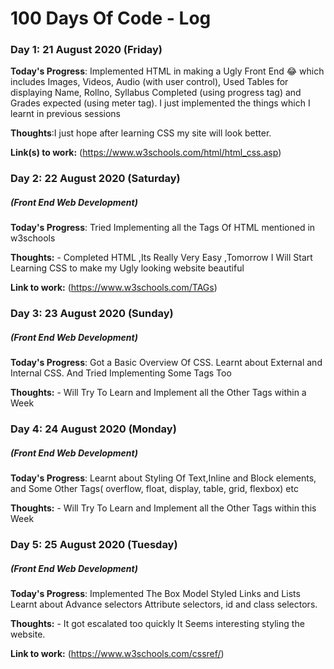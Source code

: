 # 100 Days Of Code - Log

### Day 1:  21 August 2020 (Friday)
[comment]:##### (Front End Web Development)

**Today's Progress**: Implemented HTML in making a Ugly Front End 😂 which includes Images, Videos, Audio (with user control), Used Tables for displaying Name, Rollno, Syllabus Completed (using progress tag) and Grades expected (using meter tag). I just implemented the things which I learnt in previous sessions

**Thoughts**:I just hope after learning CSS my site will look better.

**Link(s) to work:** 
 (https://www.w3schools.com/html/html_css.asp)
### Day 2: 22 August 2020 (Saturday)
##### (Front End Web Development)

**Today's Progress**: 
Tried Implementing all the Tags Of HTML mentioned in w3schools

**Thoughts:** - Completed HTML ,Its Really Very Easy ,Tomorrow I Will Start Learning CSS to make my Ugly looking website beautiful

**Link to work:** (https://www.w3schools.com/TAGs)
### Day 3: 23 August 2020 (Sunday)
##### (Front End Web Development)

**Today's Progress**: 
 Got a Basic Overview Of CSS.
Learnt about External and Internal CSS. And Tried Implementing Some Tags Too

**Thoughts:** - Will Try To Learn and Implement all the Other Tags within a Week

### Day 4: 24 August 2020 (Monday)
##### (Front End Web Development)

**Today's Progress**: 
 Learnt about Styling Of Text,Inline and Block elements, and Some Other Tags( overflow, float, display, table, grid, flexbox) etc

**Thoughts:** - Will Try To Learn and Implement all the Other Tags within this Week

### Day 5: 25 August 2020 (Tuesday)
##### (Front End Web Development)

**Today's Progress**: 
Implemented The Box Model
Styled Links and Lists
Learnt about Advance selectors  Attribute selectors, id and class selectors. 

**Thoughts:** - It got escalated too quickly It Seems interesting styling the website.

**Link to work:** (https://www.w3schools.com/cssref/)




